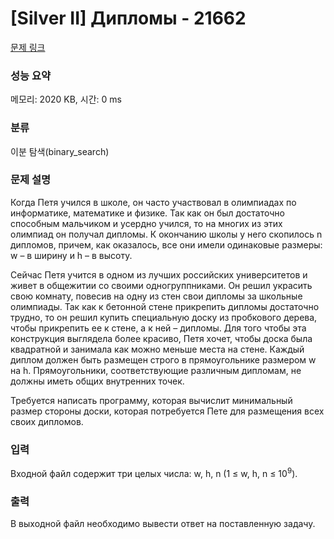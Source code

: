 # [Silver II] Дипломы - 21662 

[문제 링크](https://www.acmicpc.net/problem/21662) 

### 성능 요약

메모리: 2020 KB, 시간: 0 ms

### 분류

이분 탐색(binary_search)

### 문제 설명

<p>Когда Петя учился в школе, он часто участвовал в олимпиадах по информатике, математике и физике. Так как он был достаточно способным мальчиком и усердно учился, то на многих из этих олимпиад он получал дипломы. К окончанию школы у него скопилось n дипломов, причем, как оказалось, все они имели одинаковые размеры: w – в ширину и h – в высоту.</p>

<p>Сейчас Петя учится в одном из лучших российских университетов и живет в общежитии со своими одногруппниками. Он решил украсить свою комнату, повесив на одну из стен свои дипломы за школьные олимпиады. Так как к бетонной стене прикрепить дипломы достаточно трудно, то он решил купить специальную доску из пробкового дерева, чтобы прикрепить ее к стене, а к ней – дипломы. Для того чтобы эта конструкция выглядела более красиво, Петя хочет, чтобы доска была квадратной и занимала как можно меньше места на стене. Каждый диплом должен быть размещен строго в прямоугольнике размером w на h. Прямоугольники, соответствующие различным дипломам, не должны иметь общих внутренних точек.</p>

<p>Требуется написать программу, которая вычислит минимальный размер стороны доски, которая потребуется Пете для размещения всех своих дипломов.</p>

### 입력 

 <p>Входной файл содержит три целых числа: w, h, n (1 ≤ w, h, n ≤ 10<sup>9</sup>).</p>

### 출력 

 <p>В выходной файл необходимо вывести ответ на поставленную задачу. </p>

